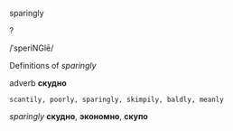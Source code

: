 sparingly

?

/ˈsperiNGlē/

Definitions of _sparingly_

adverb
**скудно**

    scantily, poorly, sparingly, skimpily, baldly, meanly

_sparingly_
**скудно**, **экономно**, **скупо**